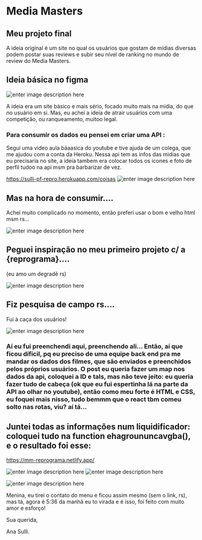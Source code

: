 # Media Masters




## Meu projeto final

A ideia original é um site no qual os usuários que gostam de mídias diversas podem postar suas reviews e subir seu nível de ranking no mundo de review do Media Masters.

## Ideia básica no figma

![enter image description here](https://64.media.tumblr.com/e20a040dd08cecf05393929e781d22be/cde2b0f20982dfd6-c1/s1280x1920/113145980beda5ce7bf9ba45d6807bae9798a155.pnj)

A ideia era um site básico e mais sério, focado muito mais na midia, do que no usuário em si.
Mas, eu achei a ideia de atrair usuários com uma competição, ou ranqueamento, muitoo legal.
### Para consumir os dados eu pensei em criar uma API : 
Seguí uma video aula báaasica do youtube e tive ajuda de um colega, que me ajudou com a conta da Heroku.
Nessa api tem as infos das midias que eu precisaria no site, a ideia tambem era colocar todos os icones e foto de perfil tudoo na api msm pra barbarizar de vez.

https://sulli-pf-repro.herokuapp.com/coisas
![enter image description here](https://64.media.tumblr.com/8feb302b7ef58cb8cfa56e087a61196d/cde2b0f20982dfd6-49/s2048x3072/846bc29a83db43210982c1cecaa571465e5fcccf.pnj)


## Mas na hora de consumir....


Achei muito complicado no momento, então preferi usar o bom e velho html msm rs... 

![enter image description here](https://64.media.tumblr.com/cf944840566209137e7baac9cbb104cf/b5723146a6750fb4-81/s2048x3072/89f314278e9bb13b6984157339ad43e52027758b.pnj)

## Peguei inspiração no meu primeiro projeto c/ a {reprograma}....
(eu amo um degradê rs)

![enter image description here](https://64.media.tumblr.com/f85e1f29811f63c23e887fbe57889d43/eaab89c266faaf93-98/s2048x3072/59ce55ba1c9a6234ac5b61bc07172afaf57ff8ce.pnj)

## Fiz pesquisa de campo rs....
Fui à caça dos usuários!

![enter image description here](https://64.media.tumblr.com/3b47fa527c1238c71414a1394b71edc0/eaab89c266faaf93-b6/s2048x3072/56d5c7e2ad2c86b1e63a179cec66615bcd10ad7c.pnj)

### Aí eu fui preenchendi aqui, preenchendo ali... Então, aí que ficou díficil, pq eu preciso de uma equipe back end pra me mandar os dados dos filmes, que são enviados e preenchidos pelos próprios usuários. O post eu queria fazer um map nos dados da api,  coloquei a ID e tals, mas não teve jeito: eu queria fazer tudo de cabeça (ok que eu fui espertinha lá na parte da API ao olhar no youtube), então como meu forte é HTML e CSS, eu foquei mais nisso, tudo bemmm que o react tbm comeu solto nas rotas, viu? aí tá...
##
##
##
## Juntei todas as informações num liquidificador: coloquei tudo na function ehagroununcavgba(), e o resultado foi esse:

https://mm-reprograma.netlify.app/

![enter image description here](https://64.media.tumblr.com/d12e0344ca6e91d77ff866aa4310687a/b5723146a6750fb4-01/s2048x3072/f3ebb574193b80be9295abec16b14d02f355585d.pnj)
![enter image description here](https://64.media.tumblr.com/1f785aa2b9a8d9776e5d607b750f1152/eaab89c266faaf93-8a/s2048x3072/05041b774eb0a0fef70433257dde7c478dbe21ed.pnj)

![enter image description here](https://64.media.tumblr.com/2d271cbde2f4d3b3d6a9d785cc1271c2/eaab89c266faaf93-5e/s2048x3072/41d472e8e2a86900caa15770248c7098d4d450c5.pnj)

Menina, eu tirei o contato do menu e ficou assim mesmo (sem o link, rs), mas tá, agora é 5:36 da manhã eu to virada e é isso, foi feito com muito amor e esforço!

Sua querida,

Ana Sulli.
